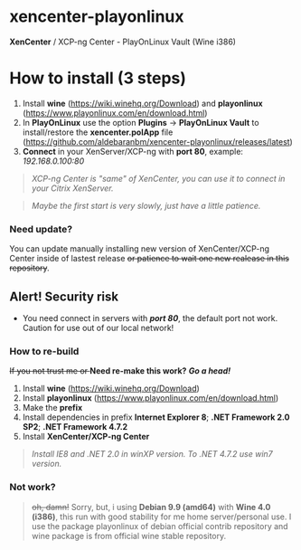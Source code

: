 # xencenter-playonlinux
**XenCenter** / XCP-ng Center - PlayOnLinux Vault (Wine i386)

# How to install (3 steps)
1. Install **wine** (https://wiki.winehq.org/Download) and **playonlinux** (https://www.playonlinux.com/en/download.html)
2. In **PlayOnLinux** use the option **Plugins** -> **PlayOnLinux Vault** to install/restore the **xencenter.polApp** file (https://github.com/aldebaranbm/xencenter-playonlinux/releases/latest)
3. **Connect** in your XenServer/XCP-ng with **port 80**, example: *192.168.0.100:80*
> *XCP-ng Center is "same" of XenCenter, you can use it to connect in your Citrix XenServer.*

> *Maybe the first start is very slowly, just have a little patience.*

### Need update?
You can update manually installing new version of XenCenter/XCP-ng Center inside of lastest release <s>or patience to wait one new realease in this repository</s>.
## Alert! Security risk
* You need connect in servers with ***port 80***, the default port not work. Caution for use out of our local network!
### How to re-build
<s>If you not trust me or </s>**Need re-make this work?** ***Go a head!***
1. Install **wine** (https://wiki.winehq.org/Download)
2. Install **playonlinux** (https://www.playonlinux.com/en/download.html)
3. Make the **prefix**
4. Install dependencies in prefix **Internet Explorer 8**; **.NET Framework 2.0 SP2**; **.NET Framework 4.7.2**
5. Install **XenCenter/XCP-ng Center**
> *Install IE8 and .NET 2.0 in winXP version. To .NET 4.7.2 use win7 version.*
### Not work?
> <s>oh, damn!</s> Sorry, but, i using **Debian 9.9 (amd64)** with **Wine 4.0 (i386)**, this run with good stability for me home server/personal use. I use the package playonlinux of debian official contrib repository and wine package is from official wine stable repository.
